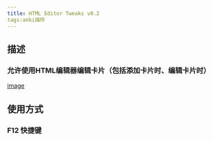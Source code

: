 ```yaml
---
title: HTML Editor Tweaks v0.2
tags:anki插件
---
```

## 描述
### 允许使用HTML编辑器编辑卡片（包括添加卡片时、编辑卡片时）
[image](https://raw.githubusercontent.com/luoliyan/anki-misc/master/screenshots/html-editor-tweaks.png)
## 使用方式
### F12 快捷键

